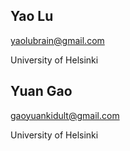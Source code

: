 ## Yao Lu 

yaolubrain@gmail.com

University of Helsinki

## Yuan Gao

gaoyuankidult@gmail.com

University of Helsinki


